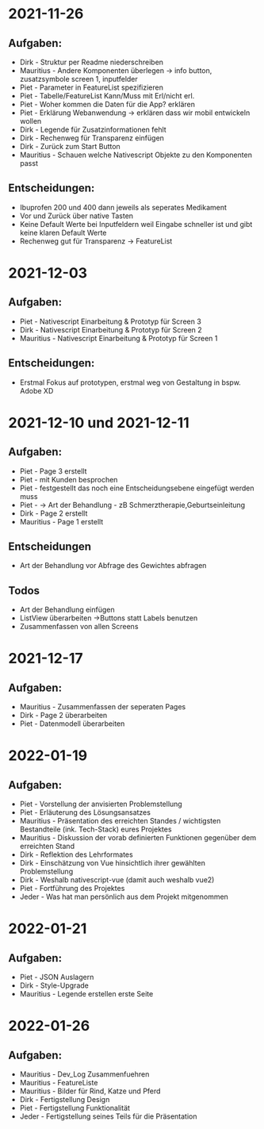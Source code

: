 # 2021-11-26
## Aufgaben:
* Dirk - Struktur per Readme niederschreiben
* Mauritius - Andere Komponenten überlegen -> info button, zusatzsymbole screen 1, inputfelder
* Piet - Parameter in FeatureList spezifizieren
* Piet - Tabelle/FeatureList Kann/Muss mit Erl/nicht erl.
* Piet - Woher kommen die Daten für die App? erklären
* Piet - Erklärung Webanwendung -> erklären dass wir mobil entwickeln wollen
* Dirk - Legende für Zusatzinformationen fehlt
* Dirk - Rechenweg für Transparenz einfügen
* Dirk - Zurück zum Start Button
* Mauritius - Schauen welche Nativescript Objekte zu den Komponenten passt

## Entscheidungen:
* Ibuprofen 200 und 400 dann jeweils als seperates Medikament
* Vor und Zurück über native Tasten
* Keine Default Werte bei Inputfeldern weil Eingabe schneller ist und gibt keine klaren Default Werte
* Rechenweg gut für Transparenz -> FeatureList


# 2021-12-03
## Aufgaben:
* Piet - Nativescript Einarbeitung & Prototyp für Screen 3
* Dirk - Nativescript Einarbeitung & Prototyp für Screen 2
* Mauritius - Nativescript Einarbeitung & Prototyp für Screen 1

## Entscheidungen:
* Erstmal Fokus auf prototypen, erstmal weg von Gestaltung in bspw. Adobe XD


# 2021-12-10 und 2021-12-11
## Aufgaben:
* Piet - Page 3 erstellt
* Piet - mit Kunden besprochen
* Piet - festgestellt das noch eine Entscheidungsebene eingefügt werden muss
* Piet - -> Art der Behandlung - zB Schmerztherapie,Geburtseinleitung
* Dirk - Page 2 erstellt
* Mauritius - Page 1 erstellt

## Entscheidungen
* Art der Behandlung vor Abfrage des Gewichtes abfragen 

## Todos
* Art der Behandlung einfügen
* ListView überarbeiten ->Buttons statt Labels benutzen
* Zusammenfassen von allen Screens


# 2021-12-17
## Aufgaben:
* Mauritius - Zusammenfassen der seperaten Pages
* Dirk - Page 2 überarbeiten
* Piet - Datenmodell überarbeiten


# 2022-01-19
## Aufgaben:
* Piet - Vorstellung der anvisierten Problemstellung
* Piet - Erläuterung des Lösungsansatzes
* Mauritius - Präsentation des erreichten Standes / wichtigsten Bestandteile (ink. Tech-Stack) eures Projektes
* Mauritius - Diskussion der vorab definierten Funktionen gegenüber dem erreichten Stand
* Dirk - Reflektion des Lehrformates 
* Dirk - Einschätzung von Vue hinsichtlich ihrer gewählten Problemstellung
* Dirk - Weshalb nativescript-vue (damit auch weshalb vue2)
* Piet - Fortführung des Projektes
* Jeder - Was hat man persönlich aus dem Projekt mitgenommen


# 2022-01-21
## Aufgaben:
* Piet - JSON Auslagern
* Dirk - Style-Upgrade
* Mauritius - Legende erstellen erste Seite


# 2022-01-26
## Aufgaben:
* Mauritius - Dev_Log Zusammenfuehren
* Mauritius - FeatureListe
* Mauritius - Bilder für Rind, Katze und Pferd
* Dirk - Fertigstellung Design
* Piet - Fertigstellung Funktionalität
* Jeder - Fertigstellung seines Teils für die Präsentation
